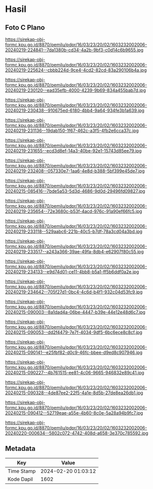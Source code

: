 # Hasil

## Foto C Plano

https://sirekap-obj-formc.kpu.go.id/8870/pemilu/pdpr/16/03/23/20/02/1603232002006-20240219-224841--7da1380b-cd34-4a2b-9bf3-c0d14c6b9655.jpg

https://sirekap-obj-formc.kpu.go.id/8870/pemilu/pdpr/16/03/23/20/02/1603232002006-20240219-225624--cbbb224d-9ce4-4cd2-82cd-83a290106b4a.jpg

https://sirekap-obj-formc.kpu.go.id/8870/pemilu/pdpr/16/03/23/20/02/1603232002006-20240219-230120--ead35efb-4000-4239-9b69-834a455bab7d.jpg

https://sirekap-obj-formc.kpu.go.id/8870/pemilu/pdpr/16/03/23/20/02/1603232002006-20240219-230438--910675ed-6180-4bb4-9a64-934fe3b1a639.jpg

https://sirekap-obj-formc.kpu.go.id/8870/pemilu/pdpr/16/03/23/20/02/1603232002006-20240219-231136--19dab150-1f67-462c-a3f5-4fb2e6cca37c.jpg

https://sirekap-obj-formc.kpu.go.id/8870/pemilu/pdpr/16/03/23/20/02/1603232002006-20240219-231655--ecd3d8ef-14a3-40be-92e1-15743d85ee79.jpg

https://sirekap-obj-formc.kpu.go.id/8870/pemilu/pdpr/16/03/23/20/02/1603232002006-20240219-232408--057330e7-1aa6-4e8d-b388-5bf399e45de7.jpg

https://sirekap-obj-formc.kpu.go.id/8870/pemilu/pdpr/16/03/23/20/02/1603232002006-20240215-085416--7bde5a53-5d3d-4686-9d0d-29496fd09827.jpg

https://sirekap-obj-formc.kpu.go.id/8870/pemilu/pdpr/16/03/23/20/02/1603232002006-20240219-235654--72e3680c-b53f-4acd-976c-91a90ef66fc5.jpg

https://sirekap-obj-formc.kpu.go.id/8870/pemilu/pdpr/16/03/23/20/02/1603232002006-20240219-233118--529aabc6-221b-40c5-b7df-78a3cd04a3bd.jpg

https://sirekap-obj-formc.kpu.go.id/8870/pemilu/pdpr/16/03/23/20/02/1603232002006-20240219-233517--a243a366-39ae-49fa-8db4-e62907f80c55.jpg

https://sirekap-obj-formc.kpu.go.id/8870/pemilu/pdpr/16/03/23/20/02/1603232002006-20240219-234133--e9d74d01-ce11-4bb8-b5a1-ff5b6ddf0a2e.jpg

https://sirekap-obj-formc.kpu.go.id/8870/pemilu/pdpr/16/03/23/20/02/1603232002006-20240219-234642--705f27d1-0bc4-4c6d-b4f1-932c04d53fc9.jpg

https://sirekap-obj-formc.kpu.go.id/8870/pemilu/pdpr/16/03/23/20/02/1603232002006-20240215-090003--8a1dad4a-06be-4447-b39e-44e12e48d6c7.jpg

https://sirekap-obj-formc.kpu.go.id/8870/pemilu/pdpr/16/03/23/20/02/1603232002006-20240215-090053--dd2f4479-7e7f-4034-9df5-6bc6ece8c8cf.jpg

https://sirekap-obj-formc.kpu.go.id/8870/pemilu/pdpr/16/03/23/20/02/1603232002006-20240215-090141--e25fbf82-d0c9-46fc-bbee-d9ed8c907946.jpg

https://sirekap-obj-formc.kpu.go.id/8870/pemilu/pdpr/16/03/23/20/02/1603232002006-20240215-090227--4b761515-ee81-4c06-9665-946832e89c41.jpg

https://sirekap-obj-formc.kpu.go.id/8870/pemilu/pdpr/16/03/23/20/02/1603232002006-20240215-090328--4de87ee2-22f5-4a1e-8d5b-27de8ea26db1.jpg

https://sirekap-obj-formc.kpu.go.id/8870/pemilu/pdpr/16/03/23/20/02/1603232002006-20240215-090412--52719eae-a55e-4b60-8c0e-5a28a94b9fc7.jpg

https://sirekap-obj-formc.kpu.go.id/8870/pemilu/pdpr/16/03/23/20/02/1603232002006-20240220-000634--5802c072-4742-408d-a658-3e370c785592.jpg


## Metadata

| Key        | Value               |
| ---------- | ------------------- |
| Time Stamp | 2024-02-20 01:03:12 |
| Kode Dapil | 1602                |



